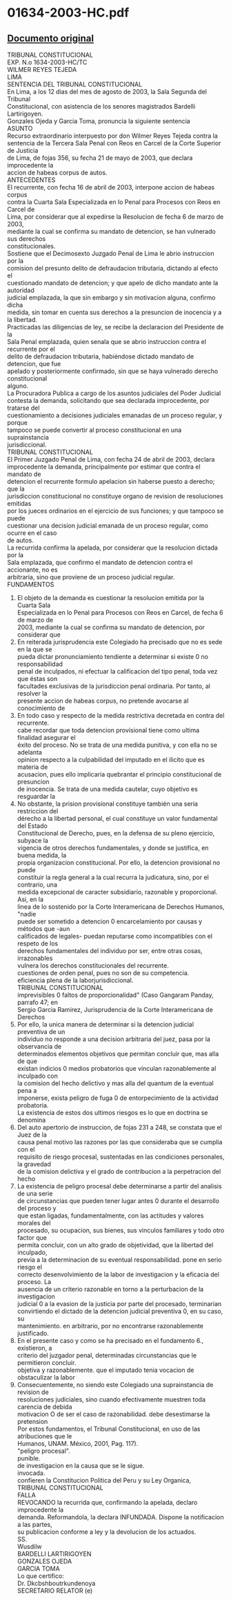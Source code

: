 
01634-2003-HC.pdf
=================
  
[Documento original](https://tc.gob.pe/jurisprudencia/2003/01634-2003-HC.pdf)  
---  
TRIBUNAL CONSTITUCIONAL  
EXP. N.o 1634-2003-HC/TC  
WILMER REYES TEJEDA  
LIMA  
SENTENCIA DEL TRIBUNAL CONSTITUCIONAL  
En Lima, a los 12 dias del mes de agosto de 2003, la Sala Segunda del Tribunal  
Constitucional, con asistencia de los senores magistrados Bardelli Lartirigoyen.  
Gonzales Ojeda y Garcia Toma, pronuncia la siguiente sentencia  
ASUNTO  
Recurso extraordinario interpuesto por don Wilmer Reyes Tejeda contra la  
sentencia de la Tercera Sala Penal con Reos en Carcel de la Corte Superior de Justicia  
de Lima, de fojas 356, su fecha 21 de mayo de 2003, que declara improcedente la  
accion de habeas corpus de autos.  
ANTECEDENTES  
El recurrente, con fecha 16 de abril de 2003, interpone accion de habeas corpus  
contra la Cuarta Sala Especializada en lo Penal para Procesos con Reos en Carcel de  
Lima, por considerar que al expedirse la Resolucion de fecha 6 de marzo de 2003,  
mediante la cual se confirma su mandato de detencion, se han vulnerado sus derechos  
constitucionales.  
Sostiene que el Decimosexto Juzgado Penal de Lima le abrio instruccion por la  
comision del presunto delito de defraudacion tributaria, dictando al efecto el  
cuestionado mandato de detencion; y que apelo de dicho mandato ante la autoridad  
judicial emplazada, la que sin embargo y sin motivacion alguna, confirmo dicha  
medida, sin tomar en cuenta sus derechos a la presuncion de inocencia y a la libertad.  
Practicadas las diligencias de ley, se recibe la declaracion del Presidente de la  
Sala Penal emplazada, quien senala que se abrio instruccion contra el recurrente por el  
delito de defraudacion tributaria, habiéndose dictado mandato de detencion, que fue  
apelado y posteriormente confirmado, sin que se haya vulnerado derecho constitucional  
alguno.  
La Procuradora Publica a cargo de los asuntos judiciales del Poder Judicial  
contesta la demanda, solicitando que sea declarada improcedente, por tratarse del  
cuestionamiento a decisiones judiciales emanadas de un proceso regular, y porque  
tampoco se puede convertir al proceso constitucional en una suprainstancia  
jurisdiccional.  
TRIBUNAL CONSTITUCIONAL  
El Primer Juzgado Penal de Lima, con fecha 24 de abril de 2003, declara  
improcedente la demanda, principalmente por estimar que contra el mandato de  
detencion el recurrente formulo apelacion sin haberse puesto a derecho; que la  
jurisdiccion constitucional no constituye organo de revision de resoluciones emitidas  
por los jueces ordinarios en el ejercicio de sus funciones; y que tampoco se puede  
cuestionar una decision judicial emanada de un proceso regular, como ocurre en el caso  
de autos.  
La recurrida confirma la apelada, por considerar que la resolucion dictada por la  
Sala emplazada, que confirmo el mandato de detencion contra el accionante, no es  
arbitraria, sino que proviene de un proceso judicial regular.  
FUNDAMENTOS  
1. El objeto de la demanda es cuestionar la resolucion emitida por la Cuarta Sala  
Especializada en lo Penal para Procesos con Reos en Carcel, de fecha 6 de marzo de  
2003, mediante la cual se confirma su mandato de detencion, por considerar que  
2. En reiterada jurisprudencia este Colegiado ha precisado que no es sede en la que se  
pueda dictar pronunciamiento tendiente a determinar si existe 0 no responsabilidad  
penal de inculpados, ni efectuar la calificacion del tipo penal, toda vez que éstas son  
facultades exclusivas de la jurisdiccion penal ordinaria. Por tanto, al resolver la  
presente accion de habeas corpus, no pretende avocarse al conocimiento de  
3. En todo caso y respecto de la medida restrictiva decretada en contra del recurrente.  
cabe recordar que toda detencion provisional tiene como ultima finalidad asegurar el  
éxito del proceso. No se trata de una medida punitiva, y con ella no se adelanta  
opinion respecto a la culpabilidad del imputado en el ilicito que es materia de  
acusacion, pues ello implicaria quebrantar el principio constitucional de presuncion  
de inocencia. Se trata de una medida cautelar, cuyo objetivo es resguardar la  
4. No obstante, la prision provisional constituye también una seria restriccion del  
dérecho a la libertad personal, el cual constituye un valor fundamental del Estado  
Constitucional de Derecho, pues, en la defensa de su pleno ejercicio, subyace la  
vigencia de otros derechos fundamentales, y donde se justifica, en buena medida, la  
propia organizacion constitucional. Por ello, la detencion provisional no puede  
constituir la regla general a la cual recurra la judicatura, sino, por el contrario, una  
medida excepcional de caracter subsidiario, razonable y proporcional. Asi, en la  
linea de lo sostenido por la Corte Interamericana de Derechos Humanos, "nadie  
puede ser sometido a detencion 0 encarcelamiento por causas y métodos que -aun  
calificados de legales- puedan reputarse como incompatibles con el respeto de los  
derechos fundamentales del individuo por ser, entre otras cosas, irrazonables  
vulnera los derechos constitucionales del recurrente.  
cuestiones de orden penal, pues no son de su competencia.  
eficiencia plena de la laborjurisdiccional.  
TRIBUNAL CONSTITUCIONAL  
imprevisibles 0 faltos de proporcionalidad" (Caso Gangaram Panday, parrafo 47; en  
Sergio Garcia Ramirez, Jurisprudencia de la Corte Interamericana de Derechos  
5. Por ello, la unica manera de determinar si la detencion judicial preventiva de un  
individuo no responde a una decision arbitraria del juez, pasa por la observancia de  
determinados elementos objetivos que permitan concluir que, mas alla de que  
existan indicios 0 medios probatorios que vinculan razonablemente al inculpado con  
la comision del hecho delictivo y mas alla del quantum de la eventual pena a  
imponerse, exista peligro de fuga 0 de entorpecimiento de la actividad probatoria.  
La existencia de estos dos ultimos riesgos es lo que en doctrina se denomina  
6. Del auto apertorio de instruccion, de fojas 231 a 248, se constata que el Juez de la  
causa penal motivo las razones por las que consideraba que se cumplia con el  
requisito de riesgo procesal, sustentadas en las condiciones personales, la gravedad  
de la comision delictiva y el grado de contribucion a la perpetracion del hecho  
7. La existencia de peligro procesal debe determinarse a partir del analisis de una serie  
de circunstancias que pueden tener lugar antes 0 durante el desarrollo del proceso y  
que estan ligadas, fundamentalmente, con las actitudes y valores morales del  
procesado, su ocupacion, sus bienes, sus vinculos familiares y todo otro factor que  
permita concluir, con un alto grado de objetividad, que la libertad del inculpado,  
previa a la determinacion de su eventual responsabilidad. pone en serio riesgo el  
correcto desenvolvimiento de la labor de investigacion y la eficacia del proceso. La  
ausencia de un criterio razonable en torno a la perturbacion de la investigacion  
judicial 0 a la evasion de la justicia por parte del procesado, terminarian  
convirtiendo el dictado de la detencion judicial preventiva 0, en su caso, su  
mantenimiento. en arbitrario, por no encontrarse razonablemente justificado.  
8. En el presente caso y como se ha precisado en el fundamento 6., existieron, a  
criterio del juzgador penal, determinadas circunstancias que le permitieron concluir.  
objetiva y razonablemente. que el imputado tenia vocacion de obstaculizar la labor  
9. Consecuentemente, no siendo este Colegiado una suprainstancia de revision de  
resoluciones judiciales, sino cuando efectivamente muestren toda carencia de debida  
motivacion O de ser el caso de razonabilidad. debe desestimarse la pretension  
Por estos fundamentos, el Tribunal Constitucional, en uso de las atribuciones que le  
Humanos, UNAM. México, 2001, Pag. 117).  
"peligro procesal".  
punible.  
de investigacion en la causa que se le sigue.  
invocada.  
confieren la Constitucion Politica del Peru y su Ley Organica,  
TRIBUNAL CONSTITUCIONAL  
FALLA  
REVOCANDO la recurrida que, confirmando la apelada, declaro improcedente la  
demanda. Reformandola, la declara INFUNDADA. Dispone la notificacion a las partes,  
su publicacion conforme a ley y la devolucion de los actuados.  
SS.  
Wusdilw  
BARDELLI LARTIRIGOYEN  
GONZALES OJEDA  
GARCIA TOMA  
Lo que certifico:  
Dr. Dkcbshboutrkundenoya  
SECRETARIO RELATOR (e)